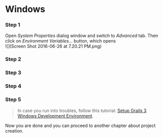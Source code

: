 # Windows

### Step 1
Open *System Properties* dialog window and switch to *Advanced* tab. Then click on *Environment Variables...* button, which opens  
![](Screen Shot 2016-06-26 at 7.20.21 PM.png)

### Step 2


### Step 3


### Step 4


### Step 5



> In case you run into troubles, follow this tutorial: [Setup Grails 3 Windows Development Environment](http://grails.asia/grails-3-tutorial-setup-your-windows-development-environment).

Now you are done and you can proceed to another chapter about project creation.